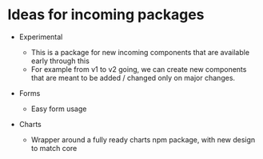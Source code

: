 # Ideas for incoming packages

-   Experimental

    -   This is a package for new incoming components that are available early through this
    -   For example from v1 to v2 going, we can create new components that are meant to be added / changed only on major changes.

-   Forms

    -   Easy form usage

-   Charts
    -   Wrapper around a fully ready charts npm package, with new design to match core
